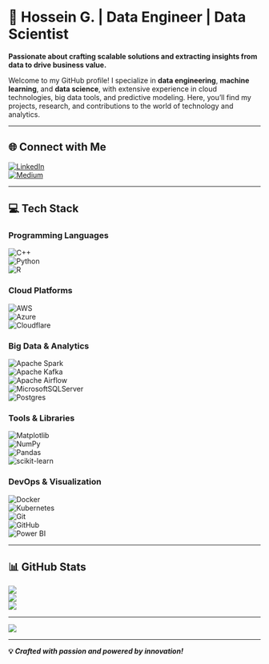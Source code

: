 # 🌟 Hossein G. | Data Engineer | Data Scientist  
**Passionate about crafting scalable solutions and extracting insights from data to drive business value.**

Welcome to my GitHub profile! I specialize in **data engineering**, **machine learning**, and **data science**, with extensive experience in cloud technologies, big data tools, and predictive modeling. Here, you’ll find my projects, research, and contributions to the world of technology and analytics.  

---

## 🌐 Connect with Me  
[![LinkedIn](https://img.shields.io/badge/LinkedIn-%230077B5.svg?style=for-the-badge&logo=linkedin&logoColor=white)](https://linkedin.com/in/hossein-glm)  
[![Medium](https://img.shields.io/badge/Medium-%2312100E.svg?style=for-the-badge&logo=medium&logoColor=white)](https://medium.com/@hossein.glmm)

---

## 💻 Tech Stack  

### Programming Languages  
![C++](https://img.shields.io/badge/c++-%2300599C.svg?style=for-the-badge&logo=c%2B%2B&logoColor=white)  
![Python](https://img.shields.io/badge/python-3670A0?style=for-the-badge&logo=python&logoColor=ffdd54)  
![R](https://img.shields.io/badge/r-%23276DC3.svg?style=for-the-badge&logo=r&logoColor=white)

### Cloud Platforms  
![AWS](https://img.shields.io/badge/AWS-%23FF9900.svg?style=for-the-badge&logo=amazon-aws&logoColor=white)  
![Azure](https://img.shields.io/badge/azure-%230072C6.svg?style=for-the-badge&logo=microsoftazure&logoColor=white)  
![Cloudflare](https://img.shields.io/badge/Cloudflare-F38020?style=for-the-badge&logo=Cloudflare&logoColor=white)  

### Big Data & Analytics  
![Apache Spark](https://img.shields.io/badge/Apache%20Spark-FDEE21?style=for-the-badge&logo=apachespark&logoColor=black)  
![Apache Kafka](https://img.shields.io/badge/Apache%20Kafka-000?style=for-the-badge&logo=apachekafka)  
![Apache Airflow](https://img.shields.io/badge/Apache%20Airflow-017CEE?style=for-the-badge&logo=Apache%20Airflow&logoColor=white)  
![MicrosoftSQLServer](https://img.shields.io/badge/Microsoft%20SQL%20Server-CC2927?style=for-the-badge&logo=microsoft%20sql%20server&logoColor=white)  
![Postgres](https://img.shields.io/badge/postgres-%23316192.svg?style=for-the-badge&logo=postgresql&logoColor=white)

### Tools & Libraries  
![Matplotlib](https://img.shields.io/badge/Matplotlib-%23ffffff.svg?style=for-the-badge&logo=Matplotlib&logoColor=black)  
![NumPy](https://img.shields.io/badge/numpy-%23013243.svg?style=for-the-badge&logo=numpy&logoColor=white)  
![Pandas](https://img.shields.io/badge/pandas-%23150458.svg?style=for-the-badge&logo=pandas&logoColor=white)  
![scikit-learn](https://img.shields.io/badge/scikit--learn-%23F7931E.svg?style=for-the-badge&logo=scikit-learn&logoColor=white)  

### DevOps & Visualization  
![Docker](https://img.shields.io/badge/docker-%230db7ed.svg?style=for-the-badge&logo=docker&logoColor=white)  
![Kubernetes](https://img.shields.io/badge/kubernetes-%23326ce5.svg?style=for-the-badge&logo=kubernetes&logoColor=white)  
![Git](https://img.shields.io/badge/git-%23F05033.svg?style=for-the-badge&logo=git&logoColor=white)  
![GitHub](https://img.shields.io/badge/github-%23121011.svg?style=for-the-badge&logo=github&logoColor=white)  
![Power BI](https://img.shields.io/badge/power_bi-F2C811?style=for-the-badge&logo=powerbi&logoColor=black)  

---

## 📊 GitHub Stats  

![](https://github-readme-stats.vercel.app/api?username=hosseinglm&theme=radical&hide_border=false&include_all_commits=true&count_private=true)  
![](https://github-readme-streak-stats.herokuapp.com/?user=hosseinglm&theme=radical&hide_border=false)  
![](https://github-readme-stats.vercel.app/api/top-langs/?username=hosseinglm&theme=radical&hide_border=false&include_all_commits=true&count_private=true&layout=compact)  

---

[![](https://visitcount.itsvg.in/api?id=hosseinglm&icon=0&color=6)](https://visitcount.itsvg.in)

---

**💡 *Crafted with passion and powered by innovation!***  
